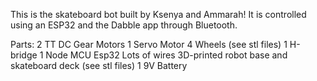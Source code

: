 This is the skateboard bot built by Ksenya and Ammarah!
It is controlled using an ESP32 and the Dabble app through Bluetooth. 

Parts:
2 TT DC Gear Motors
1 Servo Motor
4 Wheels (see stl files)
1 H-bridge
1 Node MCU Esp32
Lots of wires
3D-printed robot base and skateboard deck (see stl files)
1 9V Battery
